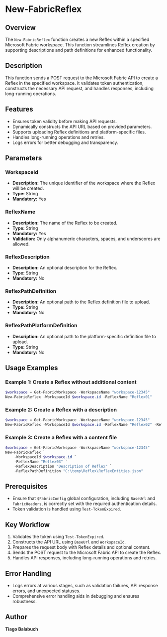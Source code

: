 # New-FabricReflex

## Overview

The `New-FabricReflex` function creates a new Reflex within a specified Microsoft Fabric workspace. This function streamlines Reflex creation by supporting descriptions and path definitions for enhanced functionality.

## Description

This function sends a POST request to the Microsoft Fabric API to create a Reflex in the specified workspace. It validates token authentication, constructs the necessary API request, and handles responses, including long-running operations.

## Features

- Ensures token validity before making API requests.
- Dynamically constructs the API URL based on provided parameters.
- Supports uploading Reflex definitions and platform-specific files.
- Handles long-running operations and retries.
- Logs errors for better debugging and transparency.

## Parameters

### WorkspaceId

- **Description:** The unique identifier of the workspace where the Reflex will be created.
- **Type:** String
- **Mandatory:** Yes

### ReflexName

- **Description:** The name of the Reflex to be created.
- **Type:** String
- **Mandatory:** Yes
- **Validation:** Only alphanumeric characters, spaces, and underscores are allowed.

### ReflexDescription

- **Description:** An optional description for the Reflex.
- **Type:** String
- **Mandatory:** No

### ReflexPathDefinition

- **Description:** An optional path to the Reflex definition file to upload.
- **Type:** String
- **Mandatory:** No

### ReflexPathPlatformDefinition

- **Description:** An optional path to the platform-specific definition file to upload.
- **Type:** String
- **Mandatory:** No

## Usage Examples

### Example 1: Create a Reflex without additional content

```powershell
$workspace = Get-FabricWorkspace -WorkspaceName "workspace-12345"
New-FabricReflex -WorkspaceId $workspace.id -ReflexName "Reflex01"
```

### Example 2: Create a Reflex with a description

```powershell
$workspace = Get-FabricWorkspace -WorkspaceName "workspace-12345"
New-FabricReflex -WorkspaceId $workspace.id -ReflexName "Reflex02" -ReflexDescription "Description of Reflex"
```

### Example 3: Create a Reflex with a content file

```powershell
$workspace = Get-FabricWorkspace -WorkspaceName "workspace-12345"
New-FabricReflex `
    -WorkspaceId $workspace.id `
    -ReflexName "Reflex03" `
    -ReflexDescription "Description of Reflex" `
    -ReflexPathDefinition "C:\temp\Reflex\ReflexEntities.json"
```

## Prerequisites

- Ensure that `$FabricConfig` global configuration, including `BaseUrl` and `FabricHeaders`, is correctly set with the required authentication details.
- Token validation is handled using `Test-TokenExpired`.

## Key Workflow

1. Validates the token using `Test-TokenExpired`.
2. Constructs the API URL using `BaseUrl` and `WorkspaceId`.
3. Prepares the request body with Reflex details and optional content.
4. Sends the POST request to the Microsoft Fabric API to create the Reflex.
5. Handles API responses, including long-running operations and retries.

## Error Handling

- Logs errors at various stages, such as validation failures, API response errors, and unexpected statuses.
- Comprehensive error handling aids in debugging and ensures robustness.

## Author

**Tiago Balabuch**